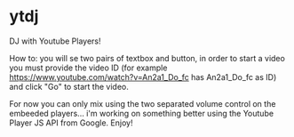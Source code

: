 ytdj
====

DJ with Youtube Players!

How to: you will se two pairs of textbox and button, in order to start a video you must provide the video ID (for example https://www.youtube.com/watch?v=An2a1_Do_fc has An2a1_Do_fc as ID) and click "Go" to start the video. 

For now you can only mix using the two separated volume control on the embeeded players... i'm working on something better using the Youtube Player JS API from Google. Enjoy!
